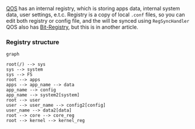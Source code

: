 [QOS](QOS⚛️.md) has an internal registry, which is storing apps data, internal system data, user settings, e.t.c. Registry is a copy of local `.conf` files, so you can edit both registry or config file, and the will be synced using `RegSyncHandler`
QOS also has [Bit-Registry](Bit%20Registry.md), but this is in another article.

### Registry structure
```mermaid
graph

root(/) --> sys
sys --> system
sys --> FS
root --> apps
apps --> app_name --> data
app_name --> config
app_name --> system2[system]
root --> user
user --> user_name --> config2[config]
user_name --> data2[data]
root --> core --> core_reg 
root --> kernel --> kernel_reg
```

